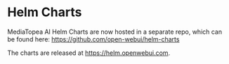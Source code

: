 # Helm Charts
MediaTopea AI Helm Charts are now hosted in a separate repo, which can be found here: https://github.com/open-webui/helm-charts 

The charts are released at https://helm.openwebui.com. 